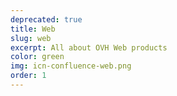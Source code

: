 ```yaml
---
deprecated: true
title: Web
slug: web
excerpt: All about OVH Web products
color: green
img: icn-confluence-web.png
order: 1
---
```

